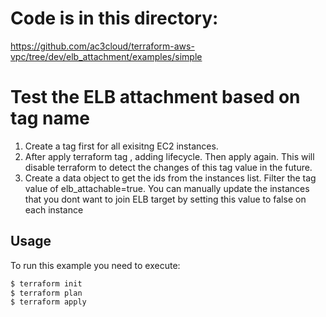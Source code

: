# Code is in this directory:
https://github.com/ac3cloud/terraform-aws-vpc/tree/dev/elb_attachment/examples/simple

# Test the ELB attachment based on tag name

1. Create a tag first for all exisitng EC2 instances.
2. After apply terraform tag , adding lifecycle. Then apply again. This will disable terraform to detect the changes of this tag value in the future.
3. Create a data object to get the ids from the instances list. Filter the tag value of elb_attachable=true. You can manually update the instances that you dont want to join ELB target by setting this value to false on each instance


## Usage

To run this example you need to execute:

```bash
$ terraform init
$ terraform plan
$ terraform apply
```
